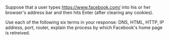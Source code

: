 Suppose that a user types https://www.facebook.com/ into his or her browser's 
address bar and then hits Enter (after clearing any cookies).

Use each of the following six terms in your response: DNS, HTML, HTTP, IP address, port, router, explain the process by which Facebook's home page is retreived.
